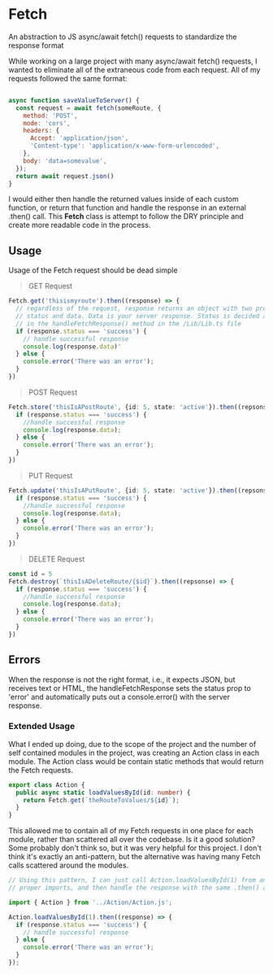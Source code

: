 # Fetch
An abstraction to JS async/await fetch() requests to standardize the response format

While working on a large project with many async/await fetch() requests, I wanted to eliminate all of the extraneous code from each request. All of my requests followed the same format:

```javascript

async function saveValueToServer() {
  const request = await fetch(someRoute, {
    method: 'POST',
    mode: 'cors',
    headers: {
      Accept: 'application/json',
      'Content-type': 'application/x-www-form-urlencoded',
    },
    body: 'data=somevalue',
  });
  return await request.json()
}
```

I would either then handle the returned values inside of each custom function, or return that function and handle the response in an external .then() call. This __Fetch__ class is attempt to follow the DRY principle and create more readable code in the process. 

## Usage

Usage of the Fetch request should be dead simple

> GET Request
```typescript
Fetch.get('thisismyroute').then((response) => {
  // regardless of the request, response returns an object with two properties
  // status and data. Data is your server response. Status is decided and set
  // in the handleFetchResponse() method in the /Lib/Lib.ts file
  if (response.status === 'success') {
    // handle successful response
    console.log(response.data)'
  } else {
    console.error('There was an error');
  }
})
```

> POST Request
```typescript
Fetch.store('thisIsAPostRoute', {id: 5, state: 'active'}).then((repsonse) => {
  if (response.status === 'success') {
    //handle successful response
    console.log(response.data);
  } else {
    console.error('There was an error');
  }
})
```
> PUT Request
```typescript
Fetch.update('thisIsAPutRoute', {id: 5, state: 'active'}).then((repsonse) => {
  if (response.status === 'success') {
    //handle successful response
    console.log(response.data);
  } else {
    console.error('There was an error');
  }
})
```
> DELETE Request
```typescript
const id = 5
Fetch.destroy(`thisIsADeleteRoute/{$id}`).then((repsonse) => {
  if (response.status === 'success') {
    //handle successful response
    console.log(response.data);
  } else {
    console.error('There was an error');
  }
})
```
## Errors

When the response is not the right format, i.e., it expects JSON, but receives text or HTML, the handleFetchResponse sets the status prop to 'error' and automatically puts out a console.error() with the server response. 

### Extended Usage

What I ended up doing, due to the scope of the project and the number of self contained modules in the project, was creating an Action class in each module. The Action class would be contain static methods that would return the Fetch requests.

```typescript
export class Action {
  public async static loadValuesById(id: number) {
    return Fetch.get(`theRouteToValues/${id}`);
  }
}
```

This allowed me to contain all of my Fetch requests in one place for each module, rather than scattered all over the codebase. Is it a good solution? Some probably don't think so, but it was very helpful for this project. I don't think it's exactly an anti-pattern, but the alternative was having many Fetch calls scattered around the modules. 

```typescript
// Using this pattern, I can just call Action.loadValuesById(1) from anywhere, with the 
// proper imports, and then handle the response with the same .then() as the Fetch calls

import { Action } from '../Action/Action.js';

Action.loadValuesById(1).then((response) => {
  if (response.status === 'success') {
    // handle successful response
  } else {
    console.error('There was an error');
  }
});

```
